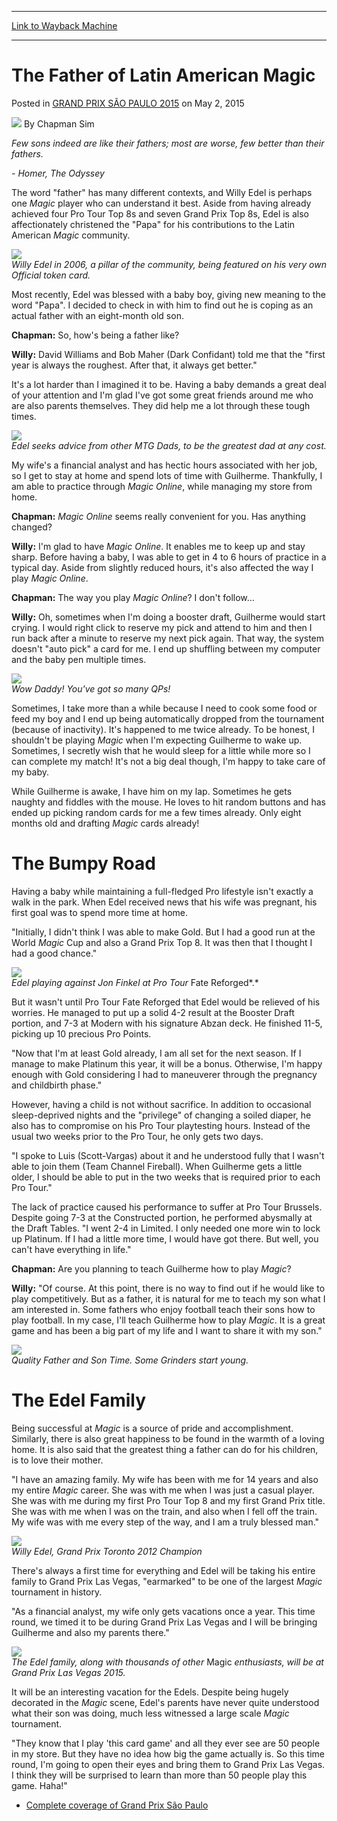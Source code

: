 
---
[Link to Wayback Machine](https://web.archive.org/web/20150509201105/http://magic.wizards.com/en/events/coverage/gpsao15/father-latin-american-magic-2015-05-02)

[_metadata_:author]:- "Chapman Sim"
[_metadata_:description]:- "Few sons indeed are like their fathers; most are worse, few better than their fathers. - Homer, The Odyssey  The word `father` has many different contexts, and Willy Edel is perhaps one Magic player who can understand it best. Aside from having already achieved four Pro Tour Top 8s and seven Grand Prix Top 8s, Edel is also affectionately christened the `Papa` for his contributions to the Latin American Magic community."
[_metadata_:generator]:- "Drupal 7 (http://drupal.org)"
[_metadata_:node]:- "382171"
[_metadata_:publish_date]:- "2015-05-02"
[_metadata_:source]:- "div-main-content"
[_metadata_:title]:- "The Father of Latin American Magic"
[_metadata_:wayback_capture_timestamp]:- "2015-05-09 20:11:05"
[_metadata_:wayback_raw_url]:- "https://web.archive.org/web/20150509201105id_/http://magic.wizards.com/en/events/coverage/gpsao15/father-latin-american-magic-2015-05-02"
[_metadata_:wayback_url]:- "http://magic.wizards.com/en/events/coverage/gpsao15/father-latin-american-magic-2015-05-02"
---


The Father of Latin American Magic
==================================



 Posted in [GRAND PRIX SÃO PAULO 2015](/en/events/coverage/gpsao15)
 on May 2, 2015 






![](https://media.magic.wizards.com/styles/auth_small/public/images/person/chapman_icon_0.jpg)
By Chapman Sim












*Few sons indeed are like their fathers; most are worse, few better than their fathers.*
  
*- Homer, The Odyssey*




 The word "father" has many different contexts, and Willy Edel is perhaps one *Magic* player who can understand it best. Aside from having already achieved four Pro Tour Top 8s and seven Grand Prix Top 8s, Edel is also affectionately christened the "Papa" for his contributions to the Latin American *Magic* community.




![](https://media.wizards.com/2015/events/gpsao15/01-EdelToken.jpg)  
*Willy Edel in 2006, a pillar of the community, being featured on his very own Official token card.*



Most recently, Edel was blessed with a baby boy, giving new meaning to the word "Papa". I decided to check in with him to find out he is coping as an actual father with an eight-month old son.



**Chapman:** So, how's being a father like?




**Willy:** David Williams and Bob Maher (Dark Confidant) told me that the "first year is always the roughest. After that, it always get better."



It's a lot harder than I imagined it to be. Having a baby demands a great deal of your attention and I'm glad I've got some great friends around me who are also parents themselves. They did help me a lot through these tough times.



![](http://gatherer.wizards.com/Handlers/Image.ashx?multiverseid=83771&type=card)  
*Edel seeks advice from other MTG Dads, to be the greatest dad at any cost.*



My wife's a financial analyst and has hectic hours associated with her job, so I get to stay at home and spend lots of time with Guilherme. Thankfully, I am able to practice through *Magic Online*, while managing my store from home.



**Chapman:** *Magic Online* seems really convenient for you. Has anything changed?




**Willy:** I'm glad to have *Magic Online*. It enables me to keep up and stay sharp. Before having a baby, I was able to get in 4 to 6 hours of practice in a typical day. Aside from slightly reduced hours, it's also affected the way I play *Magic Online*.




**Chapman:** The way you play *Magic Online*? I don't follow...




**Willy:** Oh, sometimes when I'm doing a booster draft, Guilherme would start crying. I would right click to reserve my pick and attend to him and then I run back after a minute to reserve my next pick again. That way, the system doesn't "auto pick" a card for me. I end up shuffling between my computer and the baby pen multiple times.




![](https://media.wizards.com/2015/events/gpsao15/04-EdelSon2.jpg)  
*Wow Daddy! You've got so many QPs!*



Sometimes, I take more than a while because I need to cook some food or feed my boy and I end up being automatically dropped from the tournament (because of inactivity). It's happened to me twice already. To be honest, I shouldn't be playing *Magic* when I'm expecting Guilherme to wake up. Sometimes, I secretly wish that he would sleep for a little while more so I can complete my match! It's not a big deal though, I'm happy to take care of my baby.


While Guilherme is awake, I have him on my lap. Sometimes he gets naughty and fiddles with the mouse. He loves to hit random buttons and has ended up picking random cards for me a few times already. Only eight months old and drafting *Magic* cards already!


The Bumpy Road
==============


Having a baby while maintaining a full-fledged Pro lifestyle isn't exactly a walk in the park. When Edel received news that his wife was pregnant, his first goal was to spend more time at home.


"Initially, I didn't think I was able to make Gold. But I had a good run at the World *Magic* Cup and also a Grand Prix Top 8. It was then that I thought I had a good chance."



![](https://media.wizards.com/2015/events/gpsao15/03-EdelPTFRF.jpg)  
*Edel playing against Jon Finkel at Pro Tour* Fate Reforged*.*



But it wasn't until Pro Tour Fate Reforged that Edel would be relieved of his worries. He managed to put up a solid 4-2 result at the Booster Draft portion, and 7-3 at Modern with his signature Abzan deck. He finished 11-5, picking up 10 precious Pro Points.


"Now that I'm at least Gold already, I am all set for the next season. If I manage to make Platinum this year, it will be a bonus. Otherwise, I'm happy enough with Gold considering I had to maneuverer through the pregnancy and childbirth phase."


However, having a child is not without sacrifice. In addition to occasional sleep-deprived nights and the "privilege" of changing a soiled diaper, he also has to compromise on his Pro Tour playtesting hours. Instead of the usual two weeks prior to the Pro Tour, he only gets two days.


"I spoke to Luis (Scott-Vargas) about it and he understood fully that I wasn't able to join them (Team Channel Fireball). When Guilherme gets a little older, I should be able to put in the two weeks that is required prior to each Pro Tour."


The lack of practice caused his performance to suffer at Pro Tour Brussels. Despite going 7-3 at the Constructed portion, he performed abysmally at the Draft Tables. "I went 2-4 in Limited. I only needed one more win to lock up Platinum. If I had a little more time, I would have got there. But well, you can't have everything in life."



**Chapman:** Are you planning to teach Guilherme how to play *Magic*?




**Willy:** "Of course. At this point, there is no way to find out if he would like to play competitively. But as a father, it is natural for me to teach my son what I am interested in. Some fathers who enjoy football teach their sons how to play football. In my case, I'll teach Guilherme how to play *Magic*. It is a great game and has been a big part of my life and I want to share it with my son."




![](https://media.wizards.com/2015/events/gpsao15/02-EdelSon.jpg)  
*Quality Father and Son Time. Some Grinders start young.*



The Edel Family
===============


Being successful at *Magic* is a source of pride and accomplishment. Similarly, there is also great happiness to be found in the warmth of a loving home. It is also said that the greatest thing a father can do for his children, is to love their mother.


"I have an amazing family. My wife has been with me for 14 years and also my entire *Magic* career. She was with me when I was just a casual player. She was with me during my first Pro Tour Top 8 and my first Grand Prix title. She was with me when I was on the train, and also when I fell off the train. My wife was with me every step of the way, and I am a truly blessed man."



![](https://media.wizards.com/2015/events/gpsao15/05-EdelGPChamp.jpg)  
*Willy Edel, Grand Prix Toronto 2012 Champion*



There's always a first time for everything and Edel will be taking his entire family to Grand Prix Las Vegas, "earmarked" to be one of the largest *Magic* tournament in history.


"As a financial analyst, my wife only gets vacations once a year. This time round, we timed it to be during Grand Prix Las Vegas and I will be bringing Guilherme and also my parents there."



![](https://media.wizards.com/2015/events/gpsao15/06-GP-Vegas.jpg)  
*The Edel family, along with thousands of other* Magic *enthusiasts, will be at Grand Prix Las Vegas 2015.*



It will be an interesting vacation for the Edels. Despite being hugely decorated in the *Magic* scene, Edel's parents have never quite understood what their son was doing, much less witnessed a large scale *Magic* tournament.


"They know that I play 'this card game' and all they ever see are 50 people in my store. But they have no idea how big the game actually is. So this time round, I'm going to open their eyes and bring them to Grand Prix Las Vegas. I think they will be surprised to learn than more than 50 people play this game. Haha!"


* [Complete coverage of Grand Prix São Paulo](/node/380926)






